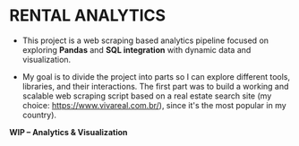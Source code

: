 # RENTAL ANALYTICS

- This project is a web scraping based analytics pipeline focused on exploring **Pandas** and **SQL integration** with dynamic data and visualization.

- My goal is to divide the project into parts so I can explore different tools, libraries, and their interactions.
The first part was to build a working and scalable web scraping script based on a real estate search site (my choice: https://www.vivareal.com.br/), since it's the most popular in my country).

**WIP – Analytics & Visualization**
